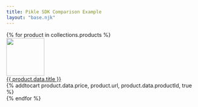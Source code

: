 ```yaml
---
title: Pikle SDK Comparison Example
layout: "base.njk"
---
```


<div class="product-list d-flex">
{% for product in collections.products %}
  <div class="product-card">
    <div>
      <div class="d-flex justify-center">
        <img src="{{ product.data.img }}" width="100" height="100">
      </div>
      <div>
        <a href="{{ product.url }}">{{ product.data.title }}</a>
      </div>
    </div>
    {% addtocart product.data.price, product.url, product.data.productId, true %}
  </div>
{% endfor %}
</div>